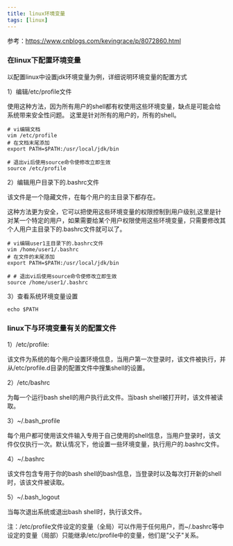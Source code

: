 ```yaml
---
title: linux环境变量
tags: [linux]
---
```


参考：https://www.cnblogs.com/kevingrace/p/8072860.html

### 在linux下配置环境变量

以配置linux中设置jdk环境变量为例，详细说明环境变量的配置方式

1）编辑/etc/profile文件

使用这种方法，因为所有用户的shell都有权使用这些环境变量，缺点是可能会给系统带来安全性问题。 这里是针对所有的用户的，所有的shell。

```
# vi编辑文档
vim /etc/profile
# 在文档末尾添加
export PATH=$PATH:/usr/local/jdk/bin

# 退出vi后使用source命令使修改立即生效
source /etc/profile
```

2）编辑用户目录下的.bashrc文件

该文件是一个隐藏文件，在每个用户的主目录下都存在。

这种方法更为安全，它可以把使用这些环境变量的权限控制到用户级别,这里是针对某一个特定的用户，如果需要给某个用户权限使用这些环境变量，只需要修改其个人用户主目录下的.bashrc文件就可以了。

```
# vi编辑user1主目录下的.bashrc文件
vim /home/user1/.bashrc
# 在文件的末尾添加
export PATH=$PATH:/usr/local/jdk/bin

# # 退出vi后使用source命令使修改立即生效
source /home/user1/.bashrc
```

3）查看系统环境变量设置

```
echo $PATH
```

### linux下与环境变量有关的配置文件

1）/etc/profile:

该文件为系统的每个用户设置环境信息，当用户第一次登录时，该文件被执行，并从/etc/profile.d目录的配置文件中搜集shell的设置。

2）/etc/bashrc

为每一个运行bash shell的用户执行此文件。当bash shell被打开时，该文件被读取。

3）~/.bash_profile

每个用户都可使用该文件输入专用于自己使用的shell信息，当用户登录时，该文件仅仅执行一次。默认情况下，他设置一些环境变量，执行用户的.bashrc文件。

4）~/.bashrc

该文件包含专用于你的bash shell的bash信息，当登录时以及每次打开新的shell时，该该文件被读取。

5）~/.bash_logout

当每次退出系统或退出bash shell时，执行该文件。
 
注：/etc/profile文件设定的变量（全局）可以作用于任何用户，而~/.bashrc等中设定的变量（局部）只能继承/etc/profile中的变量，他们是"父子"关系。